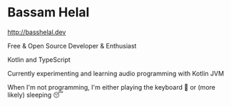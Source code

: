 # Bassam Helal

http://basshelal.dev

Free & Open Source Developer & Enthusiast

Kotlin and TypeScript

Currently experimenting and learning audio programming with Kotlin JVM

When I'm not programming, I'm either playing the keyboard 🎹 or (more likely) sleeping 😴
